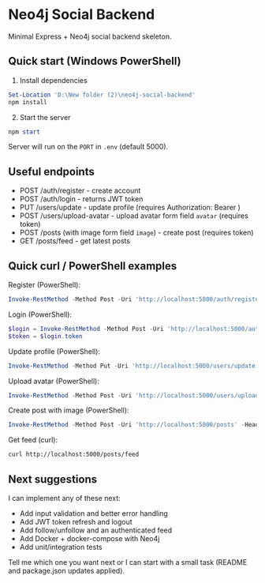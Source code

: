 # Neo4j Social Backend

Minimal Express + Neo4j social backend skeleton.

## Quick start (Windows PowerShell)

1. Install dependencies

```powershell
Set-Location 'D:\New folder (2)\neo4j-social-backend'
npm install
```

2. Start the server

```powershell
npm start
```

Server will run on the `PORT` in `.env` (default 5000).

## Useful endpoints

- POST /auth/register - create account
- POST /auth/login - returns JWT token
- PUT /users/update - update profile (requires Authorization: Bearer <token>)
- POST /users/upload-avatar - upload avatar form field `avatar` (requires token)
- POST /posts (with image form field `image`) - create post (requires token)
- GET /posts/feed - get latest posts

## Quick curl / PowerShell examples

Register (PowerShell):

```powershell
Invoke-RestMethod -Method Post -Uri 'http://localhost:5000/auth/register' -Body (@{username='alice';password='pass123';email='a@x.com';displayName='Alice'} | ConvertTo-Json) -ContentType 'application/json'
```

Login (PowerShell):

```powershell
$login = Invoke-RestMethod -Method Post -Uri 'http://localhost:5000/auth/login' -Body (@{username='alice';password='pass123'} | ConvertTo-Json) -ContentType 'application/json'
$token = $login.token
```

Update profile (PowerShell):

```powershell
Invoke-RestMethod -Method Put -Uri 'http://localhost:5000/users/update' -Headers @{ Authorization = "Bearer $token" } -Body (@{bio='Hi'; displayName='Alice'} | ConvertTo-Json) -ContentType 'application/json'
```

Upload avatar (PowerShell):

```powershell
Invoke-RestMethod -Method Post -Uri 'http://localhost:5000/users/upload-avatar' -Headers @{ Authorization = "Bearer $token" } -Form @{ avatar = Get-Item 'C:\path\to\avatar.jpg' }
```

Create post with image (PowerShell):

```powershell
Invoke-RestMethod -Method Post -Uri 'http://localhost:5000/posts' -Headers @{ Authorization = "Bearer $token" } -Form @{ content='Hello'; image = Get-Item 'C:\path\to\img.jpg' }
```

Get feed (curl):

```bash
curl http://localhost:5000/posts/feed
```

## Next suggestions

I can implement any of these next:

- Add input validation and better error handling
- Add JWT token refresh and logout
- Add follow/unfollow and an authenticated feed
- Add Docker + docker-compose with Neo4j
- Add unit/integration tests

Tell me which one you want next or I can start with a small task (README and package.json updates applied).
